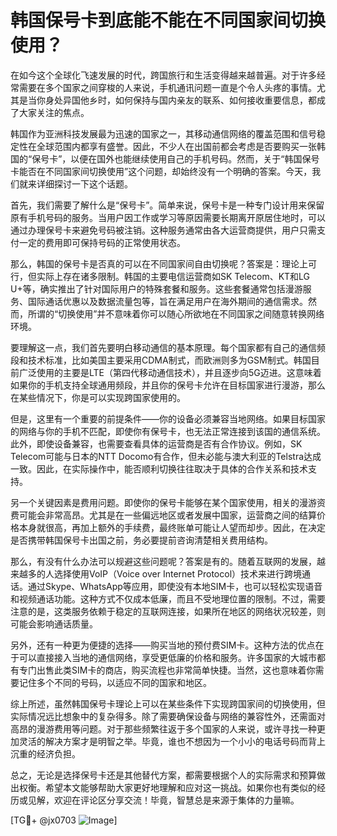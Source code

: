 # 韩国保号卡到底能不能在不同国家间切换使用？

在如今这个全球化飞速发展的时代，跨国旅行和生活变得越来越普遍。对于许多经常需要在多个国家之间穿梭的人来说，手机通讯问题一直是个令人头疼的事情。尤其是当你身处异国他乡时，如何保持与国内亲友的联系、如何接收重要信息，都成了大家关注的焦点。

韩国作为亚洲科技发展最为迅速的国家之一，其移动通信网络的覆盖范围和信号稳定性在全球范围内都享有盛誉。因此，不少人在出国前都会考虑是否要购买一张韩国的“保号卡”，以便在国外也能继续使用自己的手机号码。然而，关于“韩国保号卡能否在不同国家间切换使用”这个问题，却始终没有一个明确的答案。今天，我们就来详细探讨一下这个话题。

首先，我们需要了解什么是“保号卡”。简单来说，保号卡是一种专门设计用来保留原有手机号码的服务。当用户因工作或学习等原因需要长期离开原居住地时，可以通过办理保号卡来避免号码被注销。这种服务通常由各大运营商提供，用户只需支付一定的费用即可保持号码的正常使用状态。

那么，韩国的保号卡是否真的可以在不同国家间自由切换呢？答案是：理论上可行，但实际上存在诸多限制。韩国的主要电信运营商如SK Telecom、KT和LG U+等，确实推出了针对国际用户的特殊套餐和服务。这些套餐通常包括漫游服务、国际通话优惠以及数据流量包等，旨在满足用户在海外期间的通信需求。然而，所谓的“切换使用”并不意味着你可以随心所欲地在不同国家之间随意转换网络环境。

要理解这一点，我们首先要明白移动通信的基本原理。每个国家都有自己的通信频段和技术标准，比如美国主要采用CDMA制式，而欧洲则多为GSM制式。韩国目前广泛使用的主要是LTE（第四代移动通信技术），并且逐步向5G迈进。这意味着如果你的手机支持全球通用频段，并且你的保号卡允许在目标国家进行漫游，那么在某些情况下，你是可以实现跨国家使用的。

但是，这里有一个重要的前提条件——你的设备必须兼容当地网络。如果目标国家的网络与你的手机不匹配，即使你有保号卡，也无法正常连接到该国的通信系统。此外，即使设备兼容，也需要查看具体的运营商是否有合作协议。例如，SK Telecom可能与日本的NTT Docomo有合作，但未必能与澳大利亚的Telstra达成一致。因此，在实际操作中，能否顺利切换往往取决于具体的合作关系和技术支持。

另一个关键因素是费用问题。即使你的保号卡能够在某个国家使用，相关的漫游资费可能会非常高昂。尤其是在一些偏远地区或者发展中国家，运营商之间的结算价格本身就很高，再加上额外的手续费，最终账单可能让人望而却步。因此，在决定是否携带韩国保号卡出国之前，务必要提前咨询清楚相关费用结构。

那么，有没有什么办法可以规避这些问题呢？答案是有的。随着互联网的发展，越来越多的人选择使用VoIP（Voice over Internet Protocol）技术来进行跨境通话。通过Skype、WhatsApp等应用，即使没有本地SIM卡，也可以轻松实现语音和视频通话功能。这种方式不仅成本低廉，而且不受地理位置的限制。不过，需要注意的是，这类服务依赖于稳定的互联网连接，如果所在地区的网络状况较差，则可能会影响通话质量。

另外，还有一种更为便捷的选择——购买当地的预付费SIM卡。这种方法的优点在于可以直接接入当地的通信网络，享受更低廉的价格和服务。许多国家的大城市都有专门出售此类SIM卡的商店，购买流程也非常简单快捷。当然，这也意味着你需要记住多个不同的号码，以适应不同的国家和地区。

综上所述，虽然韩国保号卡理论上可以在某些条件下实现跨国家间的切换使用，但实际情况远比想象中的复杂得多。除了需要确保设备与网络的兼容性外，还需面对高昂的漫游费用等问题。对于那些频繁往返于多个国家的人来说，或许寻找一种更加灵活的解决方案才是明智之举。毕竟，谁也不想因为一个小小的电话号码而背上沉重的经济负担。

总之，无论是选择保号卡还是其他替代方案，都需要根据个人的实际需求和预算做出权衡。希望本文能够帮助大家更好地理解和应对这一挑战。如果你也有类似的经历或见解，欢迎在评论区分享交流！毕竟，智慧总是来源于集体的力量嘛。

[TG💪+ @jx0703 ![Image](https://github.com/user-attachments/assets/dbca1d08-cadb-493c-b0ec-ad6f7a83f270)]